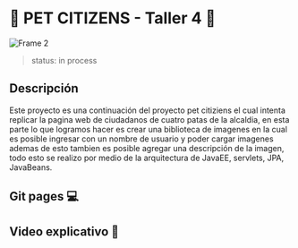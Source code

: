 # 🐾 PET CITIZENS - Taller 4 🐾

![Frame 2](https://user-images.githubusercontent.com/71273441/117227436-6858ea00-addc-11eb-8f09-59d526961b68.png)

>status: in process

## Descripción 

Este proyecto es una continuación del proyecto pet citiziens el cual intenta replicar la pagina web de 
ciudadanos de cuatro patas de la alcaldia, en esta parte lo que logramos hacer es crear una biblioteca de imagenes 
en la cual es posible ingresar con un nombre de usuario y poder cargar imagenes ademas de esto tambien es posible 
agregar una descripción de la imagen, todo esto se realizo por medio de la arquitectura de JavaEE, servlets, JPA, JavaBeans.  

## Git pages 💻

## Video explicativo 🎥
